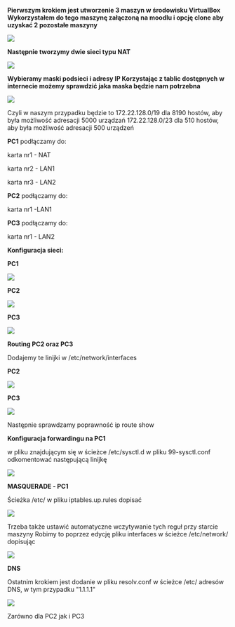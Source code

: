 **Pierwszym krokiem jest utworzenie 3 maszyn w środowisku VirtualBox
Wykorzystałem do tego maszynę załączoną na moodlu i opcję clone aby uzyskać 2 pozostałe maszyny**

![](part2.JPG)

**Następnie tworzymy dwie sieci typu NAT**

![](part1.JPG)

**Wybieramy maski podsieci i adresy IP
Korzystając z tablic dostępnych w internecie możemy sprawdzić jaka maska będzie nam potrzebna**

![](maska_podsieci.png)

 Czyli w naszym przypadku będzie to 
 172.22.128.0/19 dla 8190 hostów, aby była możliwość adresacji 5000 urządzań
 172.22.128.0/23 dla 510  hostów, aby była możliwość adresacji 500  urządzeń
 
 
 **PC1** podłączamy do:
 
 karta nr1 - NAT
 
 karta nr2 - LAN1
 
 karta nr3 - LAN2
 
 **PC2** podłączamy do:
 
 karta nr1 -LAN1
 
 **PC3** podłączamy do:
 
 karta nr1 - LAN2
 
 **Konfiguracja sieci:**
 
  **PC1**
  
  ![](part3.JPG)
  
  **PC2**
  
  ![](part4.JPG)
  
  **PC3**
  
  ![](part5.JPG)

**Routing PC2 oraz PC3**

Dodajemy te linijki w /etc/network/interfaces

**PC2**

![](part6.JPG)

**PC3**

![](part7.JPG)

Następnie sprawdzamy poprawność ip route show

**Konfiguracja forwardingu na PC1**

w  pliku znajdującym się w ścieżce /etc/sysctl.d w pliku 99-sysctl.conf odkomentować następującą linijkę

![](part8lub9.JPG)

**MASQUERADE - PC1**

Ścieżka /etc/ w pliku iptables.up.rules dopisać

![](part9.JPG)

Trzeba także ustawić automatyczne wczytywanie tych reguł przy starcie maszyny
Robimy to poprzez edycję pliku interfaces w ścieżce /etc/network/ dopisując

![](part10.JPG)

**DNS**

Ostatnim krokiem jest dodanie w pliku resolv.conf w ścieżce /etc/ adresów DNS, w tym przypadku "1.1.1.1"

![](part11.JPG)

Zarówno dla PC2 jak i PC3
